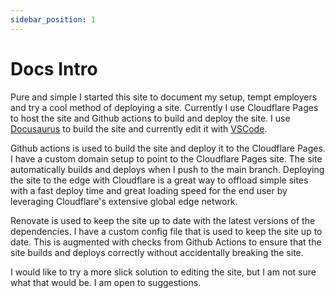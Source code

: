 ```yaml
---
sidebar_position: 1
---
```


# Docs Intro

Pure and simple I started this site to document my setup, tempt employers and try a cool method of deploying a site. Currently I use Cloudflare Pages to host the site and Github actions to build and deploy the site. I use [Docusaurus](https://docusaurus.io/) to build the site and currently edit it with [VSCode](https://code.visualstudio.com/).

Github actions is used to build the site and deploy it to the Cloudflare Pages. I have a custom domain setup to point to the Cloudflare Pages site. The site automatically builds and deploys when I push to the main branch. Deploying the site to the edge with Cloudflare is a great way to offload simple sites with a fast deploy time and great loading speed for the end user by leveraging Cloudflare's extensive global edge network.

Renovate is used to keep the site up to date with the latest versions of the dependencies. I have a custom config file that is used to keep the site up to date. This is augmented with checks from Github Actions to ensure that the site builds and deploys correctly without accidentally breaking the site.

I would like to try a more slick solution to editing the site, but I am not sure what that would be. I am open to suggestions.
